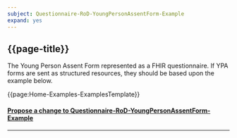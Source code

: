 ```yaml
---
subject: Questionnaire-RoD-YoungPersonAssentForm-Example 
expand: yes
---
```



## {{page-title}}

The Young Person Assent Form represented as a FHIR questionnaire. If YPA forms are sent as structured resources, they should be based upon the example below.

{{page:Home-Examples-ExamplesTemplate}}


<div id="Feedback" class="tabcontent">
<h4><a href='https://simplifier.net/NHS-Digital-FHIR-Genomics-Implementation-Guide/Questionnaire-RoD-YoungPersonAssentForm-Example/~issues?level=File' target="_blank">Propose a change to Questionnaire-RoD-YoungPersonAssentForm-Example </a></h4>
</div>

---